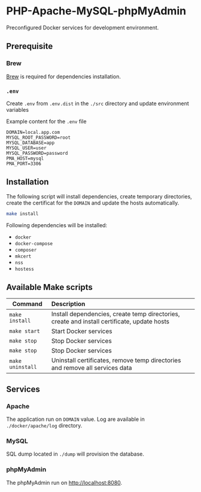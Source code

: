 # PHP-Apache-MySQL-phpMyAdmin

Preconfigured Docker services for development environment.

## Prerequisite

### Brew

[Brew](https://docs.brew.sh/Installation) is required for dependencies installation.

### `.env`

Create `.env` from `.env.dist` in the `./src` directory and update environment variables

Example content for the `.env` file

```text
DOMAIN=local.app.com
MYSQL_ROOT_PASSWORD=root
MYSQL_DATABASE=app
MYSQL_USER=user
MYSQL_PASSWORD=password
PMA_HOST=mysql
PMA_PORT=3306
```

## Installation

The following script will install dependencies, create temporary directories, create the certificat for the `DOMAIN` and update the hosts automatically.

```bash
make install
```

Following dependencies will be installed:

- `docker`
- `docker-compose`
- `composer`
- `mkcert`
- `nss`
- `hostess`

## Available Make scripts

| Command          | Description                                                                                 |
| ---------------- | :------------------------------------------------------------------------------------------ |
| `make install`   | Install dependencies, create temp directories, create and install certificate, update hosts |
| `make start`     | Start Docker services                                                                       |
| `make stop`      | Stop Docker services                                                                        |
| `make stop`      | Stop Docker services                                                                        |
| `make uninstall` | Uninstall certificates, remove temp directories and remove all services data                |

## Services

### Apache

The application run on `DOMAIN` value. Log are available in `./docker/apache/log` directory.

### MySQL

SQL dump located in `./dump` will provision the database.

### phpMyAdmin

The phpMyAdmin run on [http://localhost:8080](http://localhost:8080).

